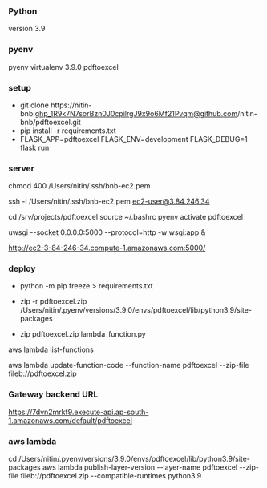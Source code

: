 ### Python

version 3.9

### pyenv

pyenv virtualenv 3.9.0 pdftoexcel

### setup

- git clone https://nitin-bnb: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@github.com/nitin-bnb/pdftoexcel.git
- pip install -r requirements.txt
- FLASK_APP=pdftoexcel FLASK_ENV=development FLASK_DEBUG=1 flask run

### server

chmod 400 /Users/nitin/.ssh/bnb-ec2.pem

ssh -i /Users/nitin/.ssh/bnb-ec2.pem ec2-user@3.84.246.34

cd /srv/projects/pdftoexcel
source ~/.bashrc
pyenv activate pdftoexcel

uwsgi --socket 0.0.0.0:5000 --protocol=http -w wsgi:app &

http://ec2-3-84-246-34.compute-1.amazonaws.com:5000/

### deploy

- python -m pip freeze > requirements.txt

- zip -r pdftoexcel.zip /Users/nitin/.pyenv/versions/3.9.0/envs/pdftoexcel/lib/python3.9/site-packages

- zip pdftoexcel.zip lambda_function.py

aws lambda list-functions

aws lambda update-function-code --function-name pdftoexcel --zip-file fileb://pdftoexcel.zip

### Gateway backend URL

https://7dvn2mrkf9.execute-api.ap-south-1.amazonaws.com/default/pdftoexcel

### aws lambda

cd /Users/nitin/.pyenv/versions/3.9.0/envs/pdftoexcel/lib/python3.9/site-packages
aws lambda publish-layer-version --layer-name pdftoexcel --zip-file fileb://pdftoexcel.zip --compatible-runtimes python3.9
